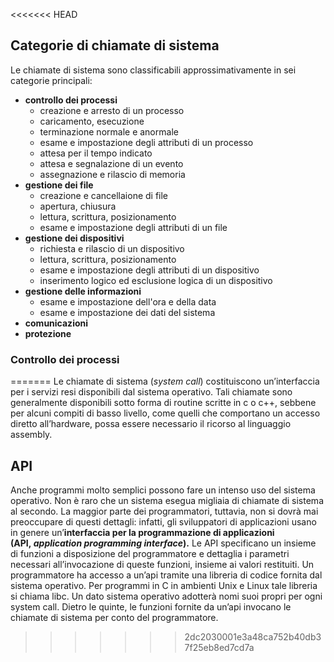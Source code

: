 <<<<<<< HEAD
## Categorie di chiamate di sistema

Le chiamate di sistema sono classificabili approssimativamente in sei categorie principali:
- **controllo dei processi**
	- creazione e arresto di un processo
	- caricamento, esecuzione
	- terminazione normale e anormale
	- esame e impostazione degli attributi di un processo
	- attesa per il tempo indicato
	- attesa e segnalazione di un evento
	- assegnazione e rilascio di memoria
- **gestione dei file**
	- creazione e cancellaione di file
	- apertura, chiusura
	- lettura, scrittura, posizionamento
	- esame e impostazione degli attributi di un file
- **gestione dei dispositivi**
	- richiesta e rilascio di un dispositivo
	- lettura, scrittura, posizionamento
	- esame e impostazione degli attributi di un dispositivo
	- inserimento logico ed esclusione logica di un dispositivo
- **gestione delle informazioni**
	- esame e impostazione dell'ora e della data
	- esame e impostazione dei dati del sistema
- **comunicazioni**
- **protezione**


### Controllo dei processi

=======
Le chiamate di sistema (_system call_) costituiscono un’interfaccia per i servizi resi disponibili dal sistema operativo. Tali chiamate sono generalmente disponibili sotto forma di routine scritte in c o c++, sebbene per alcuni compiti di basso livello, come quelli che comportano un accesso diretto all’hardware, possa essere necessario il ricorso al linguaggio assembly.

## API
Anche programmi molto semplici possono fare un intenso uso del sistema operativo. Non è raro che un sistema esegua migliaia di chiamate di sistema al secondo. La maggior parte dei programmatori, tuttavia, non si dovrà mai preoccupare di questi dettagli: infatti, gli sviluppatori di applicazioni usano in genere un’**interfaccia per la programmazione di applicazioni (API, _application programming interface_).**
Le API specificano un insieme di funzioni a disposizione del programmatore e dettaglia i parametri necessari all’invocazione di queste funzioni, insieme ai valori restituiti.
Un programmatore ha accesso a un’api tramite una libreria di codice fornita dal sistema operativo.
Per programmi in C in ambienti Unix e Linux tale libreria si chiama libc.
Un dato sistema operativo adotterà nomi suoi propri per ogni system call.
Dietro le quinte, le funzioni fornite da un’api invocano le chiamate di sistema per conto del programmatore.
>>>>>>> 2dc2030001e3a48ca752b40db37f25eb8ed7cd7a
